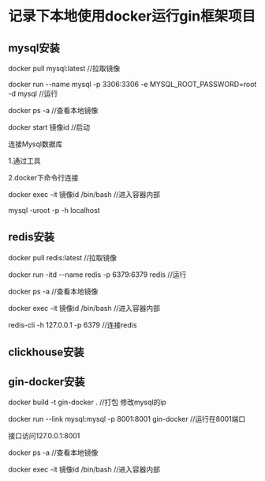 # 记录下本地使用docker运行gin框架项目


## mysql安装

docker pull mysql:latest  //拉取镜像

docker run --name mysql -p 3306:3306 -e MYSQL_ROOT_PASSWORD=root -d mysql  //运行

docker ps -a     //查看本地镜像

docker start 镜像id    //启动

连接Mysql数据库

1.通过工具

2.docker下命令行连接

docker exec -it 镜像id /bin/bash //进入容器内部

mysql -uroot -p -h localhost

## redis安装

docker pull redis:latest    //拉取镜像

docker run -itd --name redis -p 6379:6379 redis  //运行

docker ps -a     //查看本地镜像

docker exec -it 镜像id /bin/bash   //进入容器内部

redis-cli -h 127.0.0.1 -p 6379     //连接redis

## clickhouse安装

## gin-docker安装

docker build -t gin-docker . //打包 修改mysql的ip

docker run --link mysql:mysql -p 8001:8001 gin-docker   //运行在8001端口

接口访问127.0.0.1:8001

docker ps -a    //查看本地镜像

docker exec -it 镜像id /bin/bash //进入容器内部
